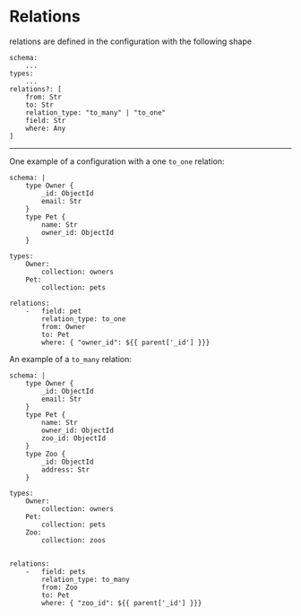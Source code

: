 # Relations
relations are defined in the configuration with the following shape
```
schema:
    ...
types: 
    ...
relations?: [
    from: Str
    to: Str
    relation_type: "to_many" | "to_one"
    field: Str
    where: Any
]
```
-------

One example of a configuration with a one `to_one` relation:
```
schema: |
    type Owner {
        _id: ObjectId
        email: Str
    }
    type Pet {
        name: Str
        owner_id: ObjectId
    }

types:
    Owner:
        collection: owners
    Pet:
        collection: pets

relations:
    -   field: pet
        relation_type: to_one
        from: Owner
        to: Pet
        where: { "owner_id": ${{ parent['_id'] }}}
```
An example of a `to_many` relation:
```
schema: |
    type Owner {
        _id: ObjectId
        email: Str
    }
    type Pet {
        name: Str
        owner_id: ObjectId
        zoo_id: ObjectId
    }
    type Zoo {
        _id: ObjectId
        address: Str
    }

types:
    Owner:
        collection: owners
    Pet:
        collection: pets
    Zoo:
        collection: zoos


relations:
    -   field: pets
        relation_type: to_many
        from: Zoo
        to: Pet
        where: { "zoo_id": ${{ parent['_id'] }}}
```


